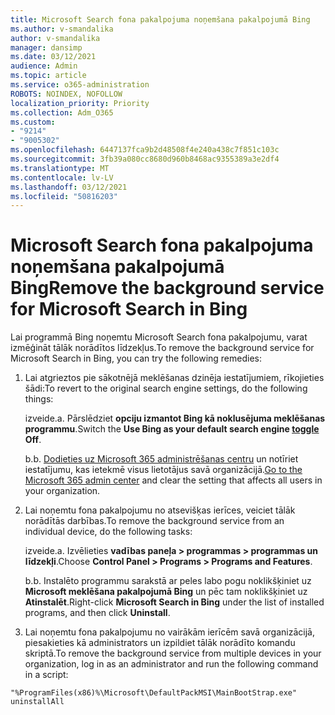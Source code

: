 ```yaml
---
title: Microsoft Search fona pakalpojuma noņemšana pakalpojumā Bing
ms.author: v-smandalika
author: v-smandalika
manager: dansimp
ms.date: 03/12/2021
audience: Admin
ms.topic: article
ms.service: o365-administration
ROBOTS: NOINDEX, NOFOLLOW
localization_priority: Priority
ms.collection: Adm_O365
ms.custom:
- "9214"
- "9005302"
ms.openlocfilehash: 6447137fca9b2d48508f4e240a438c7f851c103c
ms.sourcegitcommit: 3fb39a080cc8680d960b8468ac9355389a3e2df4
ms.translationtype: MT
ms.contentlocale: lv-LV
ms.lasthandoff: 03/12/2021
ms.locfileid: "50816203"
---
```

# <a name="remove-the-background-service-for-microsoft-search-in-bing"></a><span data-ttu-id="50d5a-102">Microsoft Search fona pakalpojuma noņemšana pakalpojumā Bing</span><span class="sxs-lookup"><span data-stu-id="50d5a-102">Remove the background service for Microsoft Search in Bing</span></span>

<span data-ttu-id="50d5a-103">Lai programmā Bing noņemtu Microsoft Search fona pakalpojumu, varat izmēģināt tālāk norādītos līdzekļus.</span><span class="sxs-lookup"><span data-stu-id="50d5a-103">To remove the background service for Microsoft Search in Bing, you can try the following remedies:</span></span>

1. <span data-ttu-id="50d5a-104">Lai atgrieztos pie sākotnējā meklēšanas dzinēja iestatījumiem, rīkojieties šādi:</span><span class="sxs-lookup"><span data-stu-id="50d5a-104">To revert to the original search engine settings, do the following things:</span></span>

    <span data-ttu-id="50d5a-105">izveide.</span><span class="sxs-lookup"><span data-stu-id="50d5a-105">a.</span></span> <span data-ttu-id="50d5a-106">Pārslēdziet **opciju izmantot Bing kā noklusējuma meklēšanas [](https://docs.microsoft.com/deployoffice/microsoft-search-bing#change-whether-bing-is-the-default-search-engine-for-google-chrome) programmu**.</span><span class="sxs-lookup"><span data-stu-id="50d5a-106">Switch the **Use Bing as your default search engine [toggle](https://docs.microsoft.com/deployoffice/microsoft-search-bing#change-whether-bing-is-the-default-search-engine-for-google-chrome) Off**.</span></span>

    <span data-ttu-id="50d5a-107">b.</span><span class="sxs-lookup"><span data-stu-id="50d5a-107">b.</span></span> <span data-ttu-id="50d5a-108">[Dodieties uz Microsoft 365 administrēšanas centru](https://docs.microsoft.com/deployoffice/microsoft-search-bing#configure-the-setting-in-the-microsoft-365-admin-center-to-allow-the-extension-to-be-installed) un notīriet iestatījumu, kas ietekmē visus lietotājus savā organizācijā.</span><span class="sxs-lookup"><span data-stu-id="50d5a-108">[Go to the Microsoft 365 admin center](https://docs.microsoft.com/deployoffice/microsoft-search-bing#configure-the-setting-in-the-microsoft-365-admin-center-to-allow-the-extension-to-be-installed) and clear the setting that affects all users in your organization.</span></span>

2. <span data-ttu-id="50d5a-109">Lai noņemtu fona pakalpojumu no atsevišķas ierīces, veiciet tālāk norādītās darbības.</span><span class="sxs-lookup"><span data-stu-id="50d5a-109">To remove the background service from an individual device, do the following tasks:</span></span>

    <span data-ttu-id="50d5a-110">izveide.</span><span class="sxs-lookup"><span data-stu-id="50d5a-110">a.</span></span> <span data-ttu-id="50d5a-111">Izvēlieties **vadības paneļa > programmas > programmas un līdzekļi**.</span><span class="sxs-lookup"><span data-stu-id="50d5a-111">Choose **Control Panel > Programs > Programs and Features**.</span></span>

    <span data-ttu-id="50d5a-112">b.</span><span class="sxs-lookup"><span data-stu-id="50d5a-112">b.</span></span> <span data-ttu-id="50d5a-113">Instalēto programmu sarakstā ar peles labo pogu noklikšķiniet uz **Microsoft meklēšana pakalpojumā Bing** un pēc tam noklikšķiniet uz **Atinstalēt**.</span><span class="sxs-lookup"><span data-stu-id="50d5a-113">Right-click **Microsoft Search in Bing** under the list of installed programs, and then click **Uninstall**.</span></span>

3. <span data-ttu-id="50d5a-114">Lai noņemtu fona pakalpojumu no vairākām ierīcēm savā organizācijā, piesakieties kā administrators un izpildiet tālāk norādīto komandu skriptā.</span><span class="sxs-lookup"><span data-stu-id="50d5a-114">To remove the background service from multiple devices in your organization, log in as an administrator and run the following command in a script:</span></span> 

`"%ProgramFiles(x86)%\Microsoft\DefaultPackMSI\MainBootStrap.exe" uninstallAll`
